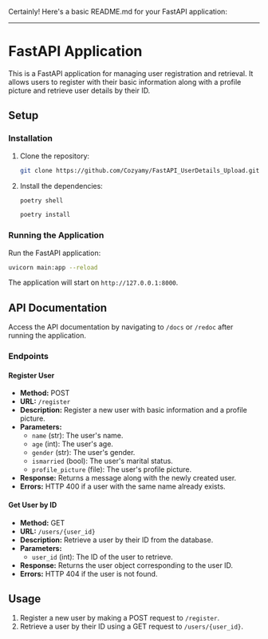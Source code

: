 Certainly! Here's a basic README.md for your FastAPI application:

---

# FastAPI Application

This is a FastAPI application for managing user registration and retrieval. It allows users to register with their basic information along with a profile picture and retrieve user details by their ID.

## Setup

### Installation

1. Clone the repository:

   ```bash
   git clone https://github.com/Cozyamy/FastAPI_UserDetails_Upload.git
   ```

2. Install the dependencies:

   ```bash
   poetry shell
   ```
   ```bash
   poetry install
   ```

### Running the Application

Run the FastAPI application:

```bash
uvicorn main:app --reload
```

The application will start on `http://127.0.0.1:8000`.

## API Documentation

Access the API documentation by navigating to `/docs` or `/redoc` after running the application.

### Endpoints

#### Register User

- **Method:** POST
- **URL:** `/register`
- **Description:** Register a new user with basic information and a profile picture.
- **Parameters:**
  - `name` (str): The user's name.
  - `age` (int): The user's age.
  - `gender` (str): The user's gender.
  - `ismarried` (bool): The user's marital status.
  - `profile_picture` (file): The user's profile picture.
- **Response:** Returns a message along with the newly created user.
- **Errors:** HTTP 400 if a user with the same name already exists.

#### Get User by ID

- **Method:** GET
- **URL:** `/users/{user_id}`
- **Description:** Retrieve a user by their ID from the database.
- **Parameters:**
  - `user_id` (int): The ID of the user to retrieve.
- **Response:** Returns the user object corresponding to the user ID.
- **Errors:** HTTP 404 if the user is not found.

## Usage

1. Register a new user by making a POST request to `/register`.
2. Retrieve a user by their ID using a GET request to `/users/{user_id}`.

